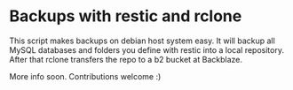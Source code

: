 # Backups with restic and rclone

This script makes backups on debian host system easy.
It will backup all MySQL databases and folders you define with restic into a local repository.
After that rclone transfers the repo to a b2 bucket at Backblaze.

More info soon. Contributions welcome :)